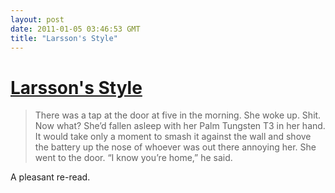 ```yaml
---
layout: post
date: 2011-01-05 03:46:53 GMT
title: "Larsson's Style"
---
```

# [Larsson's Style](http://www.newyorker.com/humor/2010/07/05/100705sh_shouts_ephron)

> There was a tap at the door at five in the morning. She woke up. Shit. Now what? She’d fallen asleep with her Palm Tungsten T3 in her hand. It would take only a moment to smash it against the wall and shove the battery up the nose of whoever was out there annoying her. She went to the door.
“I know you’re home,” he said.

A pleasant re-read.